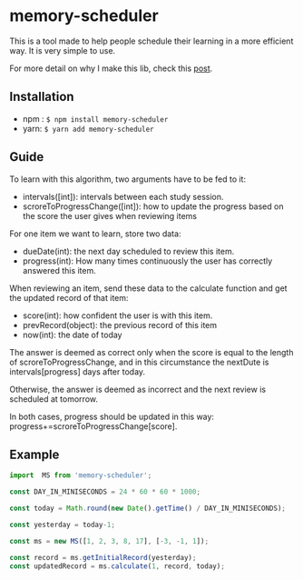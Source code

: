 # memory-scheduler

This is a tool made to help people schedule their learning in a more efficient way. It is very simple to use.

For more detail on why I make this lib, check this [post][blog].

## Installation
- npm : `$ npm install memory-scheduler`
- yarn: `$ yarn add memory-scheduler`

## Guide
To learn with this algorithm, two arguments have to be fed to it:

- intervals([int]): intervals between each study session.
- scroreToProgressChange([int]): how to update the progress based on the score the user gives when reviewing items

For one item we want to learn, store two data:

- dueDate(int): the next day scheduled to review this item.
- progress(int): How many times continuously the user has correctly answered this item.

When reviewing an item, send these data to the calculate function and get the updated record of that item:

- score(int): how confident the user is with this item.
- prevRecord(object): the previous record of this item
- now(int): the date of today

The answer is deemed as correct only when the score is equal to the length of scroreToProgressChange, and in this circumstance the nextDute is intervals[progress] days after today.

Otherwise, the answer is deemed as incorrect and the next review is scheduled at tomorrow.

In both cases, progress should be updated in this way: progress+=scroreToProgressChange[score].


## Example
```javascript
import  MS from 'memory-scheduler';

const DAY_IN_MINISECONDS = 24 * 60 * 60 * 1000;

const today = Math.round(new Date().getTime() / DAY_IN_MINISECONDS);

const yesterday = today-1;

const ms = new MS([1, 2, 3, 8, 17], [-3, -1, 1]);

const record = ms.getInitialRecord(yesterday);
const updatedRecord = ms.calculate(1, record, today);

```
[blog]:http://blog.lotp.xyz/2018/08/12/A-Simple-But-Effective-Spaced-Repitition-Algorithm-MS/

